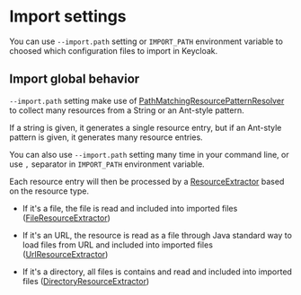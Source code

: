 # Import settings

You can use `--import.path` setting or `IMPORT_PATH` environment variable to choosed which configuration files to import
in Keycloak.

## Import global behavior

`--import.path` setting make use
of [PathMatchingResourcePatternResolver](https://docs.spring.io/spring-framework/docs/current/javadoc-api/org/springframework/core/io/support/PathMatchingResourcePatternResolver.html)
to collect many resources from a String or an Ant-style pattern.

If a string is given, it generates a single resource entry, but if an Ant-style pattern is given, it generates many
resource entries.

You can also use `--import.path` setting many time in your command line, or use `,` separator in `IMPORT_PATH`
environment variable.

Each resource entry will then be processed by
a [ResourceExtractor](../src/main/java/de/adorsys/keycloak/config/provider/ResourceExtractor.java) based on the resource
type.

- If it's a file, the file is read and included into imported
  files ([FileResourceExtractor](../src/main/java/de/adorsys/keycloak/config/provider/FileResourceExtractor.java))

- If it's an URL, the resource is read as a file through Java standard way to load files from URL and included into
  imported
  files ([UrlResourceExtractor](../src/main/java/de/adorsys/keycloak/config/provider/UrlResourceExtractor.java))

- If it's a directory, all files is contains and read and included into imported
  files ([DirectoryResourceExtractor](../src/main/java/de/adorsys/keycloak/config/provider/DirectoryResourceExtractor.java))

